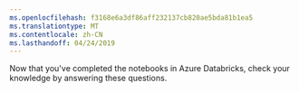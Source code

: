 ```yaml
---
ms.openlocfilehash: f3168e6a3df86aff232137cb820ae5bda81b1ea5
ms.translationtype: MT
ms.contentlocale: zh-CN
ms.lasthandoff: 04/24/2019
---
```

Now that you've completed the notebooks in Azure Databricks, check your knowledge by answering these questions.